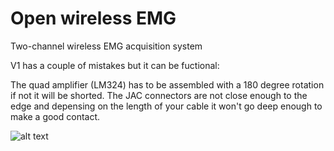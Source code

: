 # Open wireless EMG

Two-channel wireless EMG acquisition system

V1 has a couple of mistakes but it can be fuctional: 

The quad amplifier (LM324) has to be assembled with a 180 degree rotation if not it will be shorted.
The JAC connectors are not close enough to the edge and depensing on the length of your cable it won't go deep enough to make a good contact.

![alt text](https://github.com/XaviCanoFerrer/Wireless_EMG/blob/main/Wireless%20EMG%20.png?raw=true)
